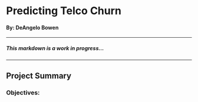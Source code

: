 # Predicting Telco Churn
#### By: DeAngelo Bowen
-----------------------------------------------------------------------------------------------------------------------------------------------------------
##### This markdown is a work in progress...
-----------------------------------------------------------------------------------------------------------------------------------------------------------
## Project Summary
### Objectives: 
